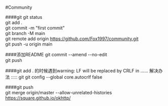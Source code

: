 #Community

####git 
git status  
git add .  
git commit -m "first commit"  
git branch -M main  
git remote add origin https://github.com/Fox1997/community.git  
git push -u origin main  

####添加README
git commit --amend --no-edit  
git push  

####git add . 的时候遇到warning: LF will be replaced by CRLF in ...... 解决办法  :::::
git git config --global core.autocrlf false

####git push  
git merge origin/master --allow-unrelated-histories  
https://square.github.io/okhttp/
